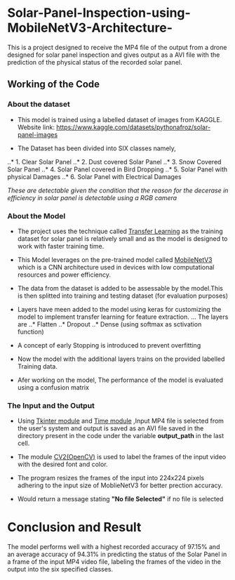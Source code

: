 # Solar-Panel-Inspection-using-MobileNetV3-Architecture-


This is a project designed to receive the MP4 file of the output from a drone designed for solar panel inspection and gives output as a AVI file with the prediction of the physical status of the recorded solar panel.

## Working of the Code

### About the dataset

* This model is trained using a labelled dataset of images from KAGGLE. Website link: https://www.kaggle.com/datasets/pythonafroz/solar-panel-images

* The Dataset has been divided into SIX classes namely,

..* 1. Clear Solar Panel
..* 2. Dust covered Solar Panel
..* 3. Snow Covered Solar Panel
..* 4. Solar Panel covered in Bird Dropping
..* 5. Solar Panel with physical Damages
..* 6. Solar Panel with Electrical Damages

*These are detectable given the condition that the reason for the decerase in efficiency in solar panel is detectable using a RGB camera*

### About the Model

* The project uses the technique called [Transfer Learning](https://www.geeksforgeeks.org/ml-introduction-to-transfer-learning/ "GeeksForGeeks") as the training dataset for solar panel is relatively small and as the model is designed to work with faster training time. 

* This Model leverages on the pre-trained model called [MobileNetV3](https://paperswithcode.com/paper/searching-for-mobilenetv3 "Papers with code") which is a CNN architecture used in devices with low computational resources and power efficiency.

* The data from the dataset is added to be assessable by the model.This is then splitted into training and testing dataset (for evaluation purposes)

* Layers have meen added to the model using keras for customizing the model to implement transfer learning for feature extraction.
... The layers are
..* Flatten
..* Dropout
..* Dense (using softmax as sctivation function)
  
* A concept of early Stopping is introduced to prevent overfitting 

* Now the model with the additional layers trains on the provided labelled Training data.

* Afer working on the model, The performance of the model is evaluated using a confusion matrix

### The Input and the Output

* Using [Tkinter module](https://youtu.be/YXPyB4XeYLA?si=gj8uqFV9J-iM83O5 "FreeCodeCamp") and [Time module](https://docs.python.org/3/library/time.html "Python Documentation") ,Input MP4 file is selected from the user's system and output is saved as an AVI file saved in the directory present in the code under the variable **output_path** in the last cell.

* The module [CV2(OpenCV)](https://www.geeksforgeeks.org/opencv-python-tutorial/ "GeeksForGeeks") is used to label the frames of the input video with the desired font and color.

* The program resizes the frames of the input into 224x224 pixels adhering to the input size of MoblieNetV3 for better prection accuracy.

* Would return a message stating **"No file Selected"** if no file is selected

# Conclusion and Result

The model performs well with a highest recorded accuracy of 97.15% and an average accuracy of 94.31% in predicting the status of the Solar Panel in a frame of the input MP4 video file, labeling the frames of the video in the output into the six specified classes.

